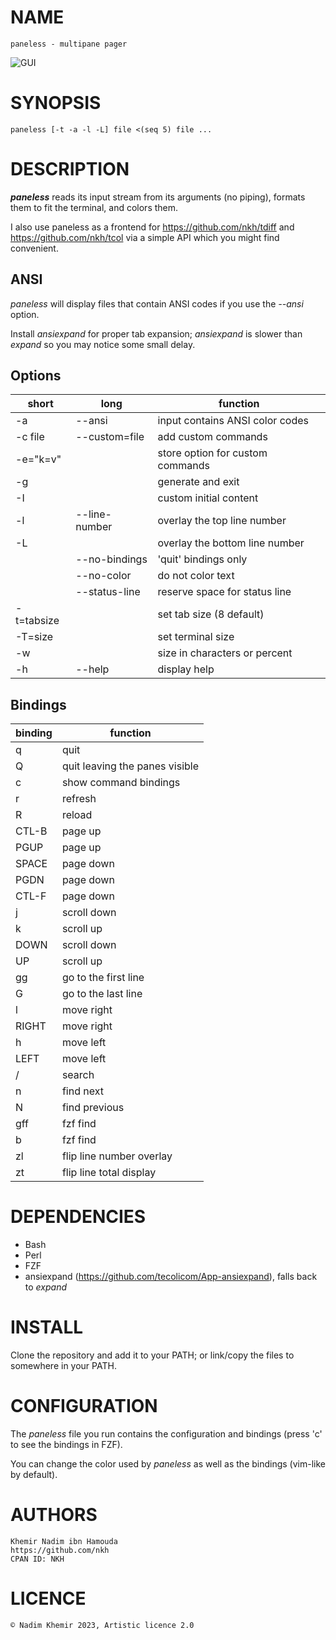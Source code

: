 # NAME

	paneless - multipane pager

![GUI](https://github.com/nkh/paneless/blob/main/media/paneless.png)

# SYNOPSIS

	paneless [-t -a -l -L] file <(seq 5) file ...

# DESCRIPTION

***paneless*** reads its input stream from its arguments (no piping), formats them to fit the terminal, and colors them.

I also use paneless as a frontend for https://github.com/nkh/tdiff and https://github.com/nkh/tcol via a simple API which you might find convenient.

## ANSI

*paneless* will display files that contain ANSI codes if you use the *--ansi* option.

Install *ansiexpand* for proper tab expansion; *ansiexpand* is slower than *expand* so you may notice some small delay. 

## Options

| short      | long          | function                                         |
| ---------- | ------------- | ------------------------------------------------ |
| -a         | --ansi        | input contains ANSI color codes                  |
| -c file    | --custom=file | add custom commands                              |
| -e="k=v"   |               | store option for custom commands                 |
| -g         |               | generate and exit                                |
| -I         |               | custom initial content                           |
| -l         | --line-number | overlay the top line number                      |
| -L         |               | overlay the bottom line number                   |
|            | --no-bindings | 'quit' bindings only                             |
|            | --no-color    | do not color text                                |
|            | --status-line | reserve space for status line                    |
| -t=tabsize |               | set tab size (8 default)                         |
| -T=size    |               | set terminal size                                |
| -w         |               | size in characters or percent                    |
| -h         | --help        | display help                                     |

## Bindings

| binding | function                       |
| ------- | ------------------------------ |
| q       | quit                           |
| Q       | quit leaving the panes visible |
| c       | show command bindings          |
| r       | refresh                        |
| R       | reload                         |
| CTL-B   | page up                        |
| PGUP    | page up                        |
| SPACE   | page down                      |
| PGDN    | page down                      |
| CTL-F   | page down                      |
| j       | scroll down                    |
| k       | scroll up                      |
| DOWN    | scroll down                    |
| UP      | scroll up                      |
| gg      | go to the first line           |
| G       | go to the last line            |
| l       | move right                     |
| RIGHT   | move right                     |
| h       | move left                      |
| LEFT    | move left                      |
| /       | search                         |
| n       | find next                      |
| N       | find previous                  |
| gff     | fzf find                       |
| b       | fzf find                       |
| zl      | flip line number overlay       |
| zt      | flip line total display        |

# DEPENDENCIES

- Bash
- Perl
- FZF
- ansiexpand (https://github.com/tecolicom/App-ansiexpand), falls back to *expand*

# INSTALL

Clone the repository and add it to your PATH; or link/copy the files to somewhere in your PATH.

# CONFIGURATION

The *paneless* file you run contains the configuration and bindings (press 'c' to see the bindings in FZF).

You can change the color used by *paneless* as well as the bindings (vim-like by default).

# AUTHORS

    Khemir Nadim ibn Hamouda
    https://github.com/nkh
    CPAN ID: NKH

# LICENCE

	© Nadim Khemir 2023, Artistic licence 2.0
